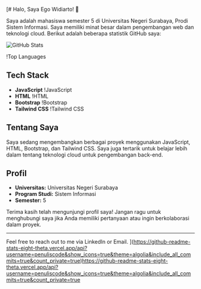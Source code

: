 [# Halo, Saya Ego Widiarto! 👋

Saya adalah mahasiswa semester 5 di Universitas Negeri Surabaya, Prodi Sistem Informasi. Saya memiliki minat besar dalam pengembangan web dan teknologi cloud. Berikut adalah beberapa statistik GitHub saya:

![GitHub Stats]((https://github-readme-stats-eight-theta.vercel.app/api?username=EgoWidiarto&show_icons=true&theme=algolia&include_all_commits=true&count_private=true))

!Top Languages

## Tech Stack
- **JavaScript** !JavaScript
- **HTML** !HTML
- **Bootstrap** !Bootstrap
- **Tailwind CSS** !Tailwind CSS

## Tentang Saya
Saya sedang mengembangkan berbagai proyek menggunakan JavaScript, HTML, Bootstrap, dan Tailwind CSS. Saya juga tertarik untuk belajar lebih dalam tentang teknologi cloud untuk pengembangan back-end.

## Profil
- **Universitas:** Universitas Negeri Surabaya
- **Program Studi:** Sistem Informasi
- **Semester:** 5

Terima kasih telah mengunjungi profil saya! Jangan ragu untuk menghubungi saya jika Anda memiliki pertanyaan atau ingin berkolaborasi dalam proyek.

---

Feel free to reach out to me via LinkedIn or Email.
](https://github-readme-stats-eight-theta.vercel.app/api?username=penuliscode&show_icons=true&theme=algolia&include_all_commits=true&count_private=true)https://github-readme-stats-eight-theta.vercel.app/api?username=penuliscode&show_icons=true&theme=algolia&include_all_commits=true&count_private=true
